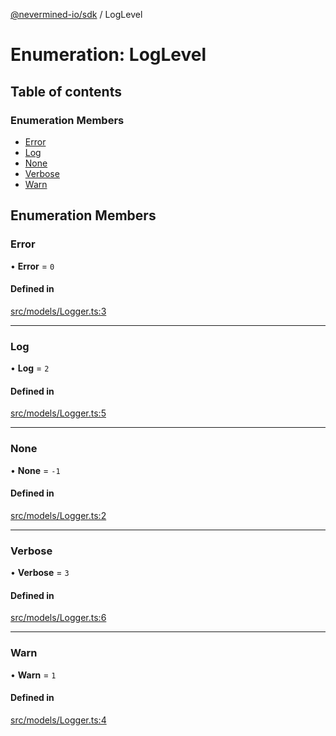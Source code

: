 [@nevermined-io/sdk](../code-reference.md) / LogLevel

# Enumeration: LogLevel

## Table of contents

### Enumeration Members

- [Error](LogLevel.md#error)
- [Log](LogLevel.md#log)
- [None](LogLevel.md#none)
- [Verbose](LogLevel.md#verbose)
- [Warn](LogLevel.md#warn)

## Enumeration Members

### Error

• **Error** = ``0``

#### Defined in

[src/models/Logger.ts:3](https://github.com/nevermined-io/sdk-js/blob/4d0a0baa5afc98578a0eec8d32b14e61f501c376/src/models/Logger.ts#L3)

___

### Log

• **Log** = ``2``

#### Defined in

[src/models/Logger.ts:5](https://github.com/nevermined-io/sdk-js/blob/4d0a0baa5afc98578a0eec8d32b14e61f501c376/src/models/Logger.ts#L5)

___

### None

• **None** = ``-1``

#### Defined in

[src/models/Logger.ts:2](https://github.com/nevermined-io/sdk-js/blob/4d0a0baa5afc98578a0eec8d32b14e61f501c376/src/models/Logger.ts#L2)

___

### Verbose

• **Verbose** = ``3``

#### Defined in

[src/models/Logger.ts:6](https://github.com/nevermined-io/sdk-js/blob/4d0a0baa5afc98578a0eec8d32b14e61f501c376/src/models/Logger.ts#L6)

___

### Warn

• **Warn** = ``1``

#### Defined in

[src/models/Logger.ts:4](https://github.com/nevermined-io/sdk-js/blob/4d0a0baa5afc98578a0eec8d32b14e61f501c376/src/models/Logger.ts#L4)
